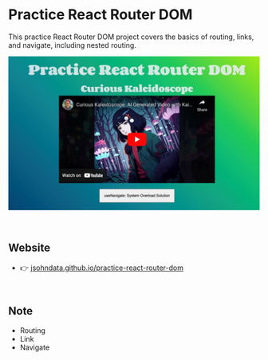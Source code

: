 # Practice React Router DOM
This practice React Router DOM project covers the basics of routing, links, and navigate, including nested routing.

[![screen shot](./public/images/readme.webp)](https://jsohndata.github.io/practice-react-router-dom)

<br />

## Website
* 👉 [jsohndata.github.io/practice-react-router-dom](https://jsohndata.github.io/practice-react-router-dom)

<br />

## Note
* Routing
* Link
* Navigate
